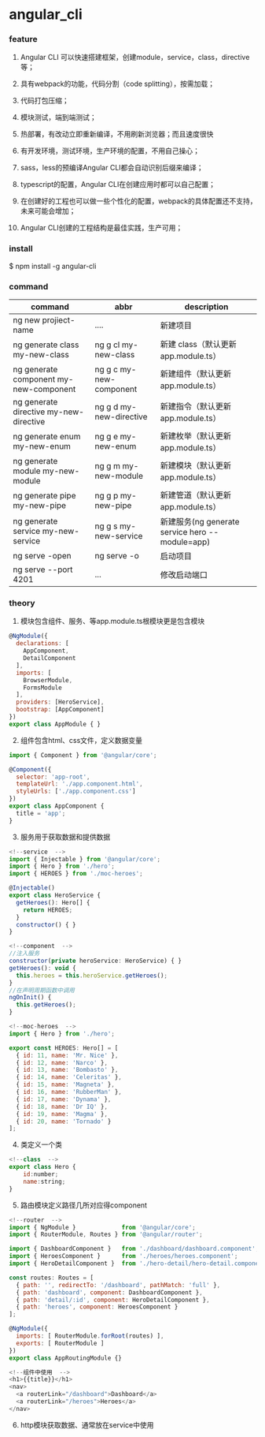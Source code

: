 # angular_cli

### feature
1. Angular CLI 可以快速搭建框架，创建module，service，class，directive等；

2. 具有webpack的功能，代码分割（code splitting），按需加载；

3. 代码打包压缩；

4. 模块测试，端到端测试；

5. 热部署，有改动立即重新编译，不用刷新浏览器；而且速度很快

6. 有开发环境，测试环境，生产环境的配置，不用自己操心； 

7. sass，less的预编译Angular CLI都会自动识别后缀来编译；

8. typescript的配置，Angular CLI在创建应用时都可以自己配置；

9. 在创建好的工程也可以做一些个性化的配置，webpack的具体配置还不支持，未来可能会增加；

10. Angular CLI创建的工程结构是最佳实践，生产可用；

### install
$ npm install -g angular-cli

### command
command|abbr|description
---|---|---
ng new projiect-name|....|新建项目
ng generate class my-new-class|ng g cl my-new-class|新建 class（默认更新app.module.ts）
ng generate component my-new-component|ng g c my-new-component|新建组件（默认更新app.module.ts）
ng generate directive my-new-directive|ng g d my-new-directive|新建指令（默认更新app.module.ts）
ng generate enum my-new-enum|ng g e my-new-enum|新建枚举（默认更新app.module.ts）
ng generate module my-new-module|ng g m my-new-module|新建模块（默认更新app.module.ts）
ng generate pipe my-new-pipe|ng g p my-new-pipe|新建管道（默认更新app.module.ts）
ng generate service my-new-service|ng g s my-new-service|新建服务(ng generate service hero --module=app)
ng serve -open|ng serve -o|启动项目
ng serve --port 4201|...|修改启动端口

### theory
1. 模块包含组件、服务、等app.module.ts根模块更是包含模块
```js
@NgModule({
  declarations: [
    AppComponent,
    DetailComponent
  ],
  imports: [
    BrowserModule,
    FormsModule
  ],
  providers: [HeroService],
  bootstrap: [AppComponent]
})
export class AppModule { }

```
2. 组件包含html、css文件，定义数据变量
```js
import { Component } from '@angular/core';

@Component({
  selector: 'app-root',
  templateUrl: './app.component.html',
  styleUrls: ['./app.component.css']
})
export class AppComponent {
  title = 'app';
}
```
3. 服务用于获取数据和提供数据
```js
<!--service  -->
import { Injectable } from '@angular/core';
import { Hero } from './hero';
import { HEROES } from './moc-heroes';

@Injectable()
export class HeroService {
  getHeroes(): Hero[] {
    return HEROES;
  }
  constructor() { }
}
```
```js
<!--component  -->
//注入服务
constructor(private heroService: HeroService) { }
getHeroes(): void {
  this.heroes = this.heroService.getHeroes();
}
//在声明周期函数中调用
ngOnInit() {
  this.getHeroes();
}
```
```js
<!--moc-heroes  -->
import { Hero } from './hero';

export const HEROES: Hero[] = [
  { id: 11, name: 'Mr. Nice' },
  { id: 12, name: 'Narco' },
  { id: 13, name: 'Bombasto' },
  { id: 14, name: 'Celeritas' },
  { id: 15, name: 'Magneta' },
  { id: 16, name: 'RubberMan' },
  { id: 17, name: 'Dynama' },
  { id: 18, name: 'Dr IQ' },
  { id: 19, name: 'Magma' },
  { id: 20, name: 'Tornado' }
];
```
4. 类定义一个类
```js
<!--class  -->
export class Hero {
    id:number;
    name:string;
}
```
5. 路由模块定义路径几所对应得component
```js
<!--router  -->
import { NgModule }             from '@angular/core';
import { RouterModule, Routes } from '@angular/router';

import { DashboardComponent }   from './dashboard/dashboard.component';
import { HeroesComponent }      from './heroes/heroes.component';
import { HeroDetailComponent }  from './hero-detail/hero-detail.component';

const routes: Routes = [
  { path: '', redirectTo: '/dashboard', pathMatch: 'full' },
  { path: 'dashboard', component: DashboardComponent },
  { path: 'detail/:id', component: HeroDetailComponent },
  { path: 'heroes', component: HeroesComponent }
];

@NgModule({
  imports: [ RouterModule.forRoot(routes) ],
  exports: [ RouterModule ]
})
export class AppRoutingModule {}
```
```js
<!--组件中使用  -->
<h1>{{title}}</h1>
<nav>
  <a routerLink="/dashboard">Dashboard</a>
  <a routerLink="/heroes">Heroes</a>
</nav>
```
6. http模块获取数据、通常放在service中使用




